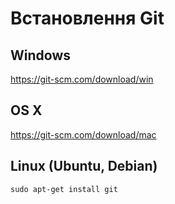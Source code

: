 # Встановлення Git

## Windows

https://git-scm.com/download/win

## OS X

https://git-scm.com/download/mac

## Linux (Ubuntu, Debian)

```
sudo apt-get install git
```


